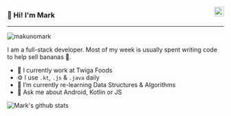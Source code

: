 <a href="https://www.linkedin.com/in/mark-makuno-188175100" target="_blank" rel="nofollow"><img align="right" alt="Pratik's Linkdein" width="22px" src="https://cdn.jsdelivr.net/npm/simple-icons@v3/icons/linkedin.svg" /></a>

<h3>👋 Hi! I'm Mark</h3>

---

<p align="left"> <img src="https://komarev.com/ghpvc/?username=makunomark&label=Views&color=blue&style=plastic" alt="makunomark"></p>

I am a full-stack developer. Most of my week is usually spent writing code to help sell bananas 🍌. 

- 🏢 I currently work at Twiga Foods
- ⚙️ I use `.kt`, `.js` & `.java` daily
- 🌱 I’m currently re-learning Data Structures & Algorithms
- 💬 Ask me about Android, Kotlin or JS

![Mark's github stats](https://github-readme-stats.vercel.app/api?username=makunomark&show_icons=true&hide_border=true)
